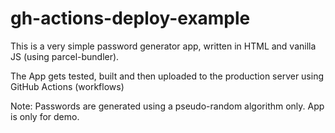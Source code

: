 # gh-actions-deploy-example

This is a very simple password generator app, written in HTML and vanilla JS (using parcel-bundler).

The App gets tested, built and then uploaded to the production server using GitHub Actions (workflows)

Note: Passwords are generated using a pseudo-random algorithm only. App is only for demo.

